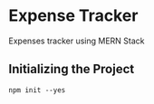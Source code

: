 # Expense Tracker
Expenses tracker using MERN Stack

## Initializing the Project

```
npm init --yes
```
<br>

